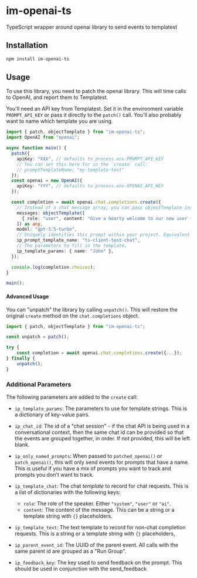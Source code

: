 # im-openai-ts

TypeScript wrapper around openai library to send events to templatest

## Installation

```bash
npm install im-openai-ts
```

## Usage

To use this library, you need to patch the openai library. This will time calls to OpenAI, and report them to Templatest.

You'll need an API key from Templatest. Set it in the environment variable `PROMPT_API_KEY` or pass it directly to the `patch()` call. You'll also probably want to name which template you are using.

```typescript
import { patch, objectTemplate } from "im-openai-ts";
import OpenAI from "openai";

async function main() {
  patch({
    apiKey: "XXX", // defaults to process.env.PROMPT_API_KEY
    // You can set this here for in the `create` call:
    // promptTemplateName: "my-template-test"
  });
  const openai = new OpenAI({
    apiKey: "YYY", // defaults to process.env.OPENAI_API_KEY
  });

  const completion = await openai.chat.completions.create({
    // Instead of a chat message array, you can pass objectTemplate instead.
    messages: objectTemplate([
      { role: "user", content: "Give a hearty welcome to our new user {name}" },
    ]) as any,
    model: "gpt-3.5-turbo",
    // Uniquely identifies this prompt within your project. Equivalent to passing `promptTemplateName` to `patch()`.
    ip_prompt_template_name: "ts-client-test-chat",
    // The parameters to fill in the template.
    ip_template_params: { name: "John" },
  });

  console.log(completion.choices);
}

main();
```

#### Advanced Usage

You can "unpatch" the library by calling `unpatch()`. This will restore the original `create` method on the `chat.completions` object.

```typescript
import { patch, objectTemplate } from "im-openai-ts";

const unpatch = patch();

try {
    const completion = await openai.chat.completions.create({...});
} finally {
    unpatch();
}
```

### Additional Parameters

The following parameters are added to the `create` call:

- `ip_template_params`: The parameters to use for template
  strings. This is a dictionary of key-value pairs.
- `ip_chat_id`: The id of a "chat session" - if the chat API is
  being used in a conversational context, then the same chat id can be
  provided so that the events are grouped together, in order. If not provided,
  this will be left blank.
- `ip_only_named_prompts`: When passed to `patched_openai()` or `patch_openai()`,
  this will only send events for prompts that have a name. This is useful if
  you have a mix of prompts you want to track and prompts you don't want to track.
- `ip_template_chat`: The chat _template_ to record for chat
  requests. This is a list of dictionaries with the following keys:

  - `role`: The role of the speaker. Either `"system"`, `"user"` or `"ai"`.
  - `content`: The content of the message. This can be a string or a template string with `{}` placeholders.

- `ip_template_text`: The text template to record for non-chat
  completion requests. This is a string or a template string with `{}`
  placeholders,
- `ip_parent_event_id`: The UUID of the parent event. All calls with the same
  parent id are grouped as a "Run Group".

- `ip_feedback_key`: The key used to send feedback on the prompt. This should be used in conjunction with the send_feedback

